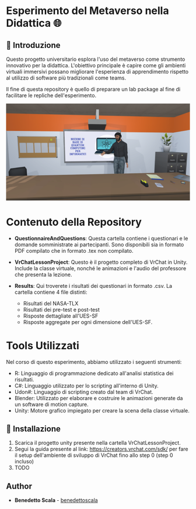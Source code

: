 # Esperimento del Metaverso nella Didattica 🌐

## 📌 Introduzione

Questo progetto universitario esplora l'uso del metaverso come strumento innovativo per la didattica. L'obiettivo principale è capire come gli ambienti virtuali immersivi possano migliorare l'esperienza di apprendimento rispetto al utilizzo di software più tradizionali come teams.

Il fine di questa repository è quello di preparare un lab package al fine di facilitare le repliche dell'esperimento.

<p align = "center">
  <img src = "Blobs/vrchatlezione.png?raw=true" width = "800" heigth = "600">
</p>

# Contenuto della Repository

- **QuestionnaireAndQuestions**: Questa cartella contiene i questionari e le domande somministrate ai partecipanti. Sono disponibili sia in formato PDF compilato che in formato .tex non compilato.
  
- **VrChatLessonProject**: Questo è il progetto completo di VrChat in Unity. Include la classe virtuale, nonché le animazioni e l'audio del professore che presenta la lezione.
  
- **Results**: Qui troverete i risultati dei questionari in formato .csv. La cartella contiene 4 file distinti:
  - Risultati del NASA-TLX
  - Risultati dei pre-test e post-test
  - Risposte dettagliate all'UES-SF
  - Risposte aggregate per ogni dimensione dell'UES-SF.

# Tools Utilizzati

Nel corso di questo esperimento, abbiamo utilizzato i seguenti strumenti:
- R: Linguaggio di programmazione dedicato all'analisi statistica dei risultati.
- C#: Linguaggio utilizzato per lo scripting all'interno di Unity.
- Udon#: Linguaggio di scripting creato dal team di VrChat.
- Blender: Utilizzato per elaborare e costruire le animazioni generate da un software di motion capture.
- Unity: Motore grafico impiegato per creare la scena della classe virtuale.

## 🚀 Installazione

1. Scarica il progetto unity presente nella cartella VrChatLessonProject.
2. Segui la guida presente al link: https://creators.vrchat.com/sdk/ per fare il setup dell'ambiente di sviluppo di VrChat fino allo step 0 (step 0 incluso)
3. TODO

## Author
* **Benedetto Scala** - [benedettoscala](https://github.com/benedettoscala)
